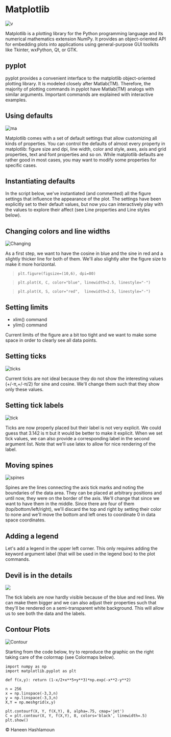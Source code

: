 # Matplotlib

![v](https://pythonawesome.com/content/images/2021/08/cheatsheets-1.png)

Matplotlib is a plotting library for the Python programming language and its numerical mathematics extension NumPy. It provides an object-oriented API for embedding plots into applications using general-purpose GUI toolkits like Tkinter, wxPython, Qt, or GTK.

## pyplot
pyplot provides a convenient interface to the matplotlib object-oriented plotting library. It is modeled closely after Matlab(TM). Therefore, the majority of plotting commands in pyplot have Matlab(TM) analogs with similar arguments. Important commands are explained with interactive examples.

## Using defaults
![ma](https://github.com/rougier/matplotlib-tutorial/raw/master/figures/exercice_1.png)

Matplotlib comes with a set of default settings that allow customizing all kinds of properties. You can control the defaults of almost every property in matplotlib: figure size and dpi, line width, color and style, axes, axis and grid properties, text and font properties and so on. While matplotlib defaults are rather good in most cases, you may want to modify some properties for specific cases.

## Instantiating defaults

In the script below, we've instantiated (and commented) all the figure settings that influence the appearance of the plot. The settings have been explicitly set to their default values, but now you can interactively play with the values to explore their affect (see Line properties and Line styles below).

## Changing colors and line widths

![Changing](https://github.com/rougier/matplotlib-tutorial/raw/master/figures/exercice_3.png)

As a first step, we want to have the cosine in blue and the sine in red and a slightly thicker line for both of them. We'll also slightly alter the figure size to make it more horizontal.

>`plt.figure(figsize=(10,6), dpi=80)`

>`plt.plot(X, C, color="blue", linewidth=2.5, linestyle="-")`

>`plt.plot(X, S, color="red",  linewidth=2.5, linestyle="-")`

## Setting limits

- xlim() command
- ylim() command

Current limits of the figure are a bit too tight and we want to make some space in order to clearly see all data points.

## Setting ticks

![ticks](https://github.com/rougier/matplotlib-tutorial/raw/master/figures/exercice_5.png)

Current ticks are not ideal because they do not show the interesting values (+/-π,+/-π/2) for sine and cosine. We'll change them such that they show only these values.

## Setting tick labels
![tick](https://github.com/rougier/matplotlib-tutorial/raw/master/figures/exercice_6.png)

Ticks are now properly placed but their label is not very explicit. We could guess that 3.142 is π but it would be better to make it explicit. When we set tick values, we can also provide a corresponding label in the second argument list. Note that we'll use latex to allow for nice rendering of the label.

## Moving spines

![spines](https://github.com/rougier/matplotlib-tutorial/raw/master/figures/exercice_7.png)

Spines are the lines connecting the axis tick marks and noting the boundaries of the data area. They can be placed at arbitrary positions and until now, they were on the border of the axis. We'll change that since we want to have them in the middle. Since there are four of them (top/bottom/left/right), we'll discard the top and right by setting their color to none and we'll move the bottom and left ones to coordinate 0 in data space coordinates.

## Adding a legend
Let's add a legend in the upper left corner. This only requires adding the keyword argument label (that will be used in the legend box) to the plot commands.

## Devil is in the details

![](https://github.com/rougier/matplotlib-tutorial/raw/master/figures/exercice_10.png)

The tick labels are now hardly visible because of the blue and red lines. We can make them bigger and we can also adjust their properties such that they'll be rendered on a semi-transparent white background. This will allow us to see both the data and the labels.

## Contour Plots

![Contour](https://github.com/rougier/matplotlib-tutorial/raw/master/figures/contour_ex.png)

Starting from the code below, try to reproduce the graphic on the right taking care of the colormap (see Colormaps below).

```
import numpy as np
import matplotlib.pyplot as plt

def f(x,y): return (1-x/2+x**5+y**3)*np.exp(-x**2-y**2)

n = 256
x = np.linspace(-3,3,n)
y = np.linspace(-3,3,n)
X,Y = np.meshgrid(x,y)

plt.contourf(X, Y, f(X,Y), 8, alpha=.75, cmap='jet')
C = plt.contour(X, Y, f(X,Y), 8, colors='black', linewidth=.5)
plt.show()
```

    
© Haneen Hashlamoun

